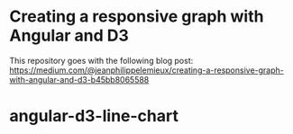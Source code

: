 # Creating a responsive graph with Angular and D3

This repository goes with the following blog post:
https://medium.com/@jeanphilippelemieux/creating-a-responsive-graph-with-angular-and-d3-b45bb8065588


# angular-d3-line-chart
